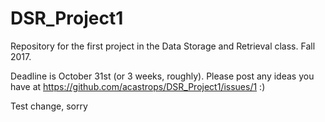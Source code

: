 # DSR_Project1
Repository for the first project in the Data Storage and Retrieval class. Fall 2017.

Deadline is October 31st (or 3 weeks, roughly). Please post any ideas you have at https://github.com/acastrops/DSR_Project1/issues/1 :)

Test change, sorry
